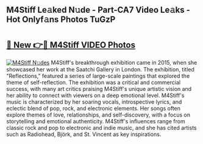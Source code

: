## M4Stiff Le𝚊ked N𝚞de - Part-CA7 Video Le𝚊ks - Hot Onlyf𝚊ns Photos TuGzP

# <h2><a href="http://ab90549.deff.icu/?id=M4Stiff">🔗 New 👉🔴 M4Stiff VIDEO Photos</a></h2>

[![M4Stiff N𝚞des](https://i.imgur.com/rIISA9y.gif)](http://ab90549.deff.icu/?id=M4Stiff)
M4Stiff's breakthrough exhibition came in 2015, when she showcased her work at the Saatchi Gallery in London. The exhibition, titled "Reflections," featured a series of large-scale paintings that explored the theme of self-reflection. The exhibition was a critical and commercial success, with many art critics praising M4Stiff's unique artistic vision and her ability to connect with viewers on a deep emotional level. M4Stiff's music is characterized by her soaring vocals, introspective lyrics, and eclectic blend of pop, rock, and electronic elements. Her songs often explore themes of love, relationships, and self-discovery, with a focus on storytelling and emotional authenticity. M4Stiff's influences range from classic rock and pop to electronic and indie music, and she has cited artists such as Radiohead, Björk, and St. Vincent as key inspirations.
